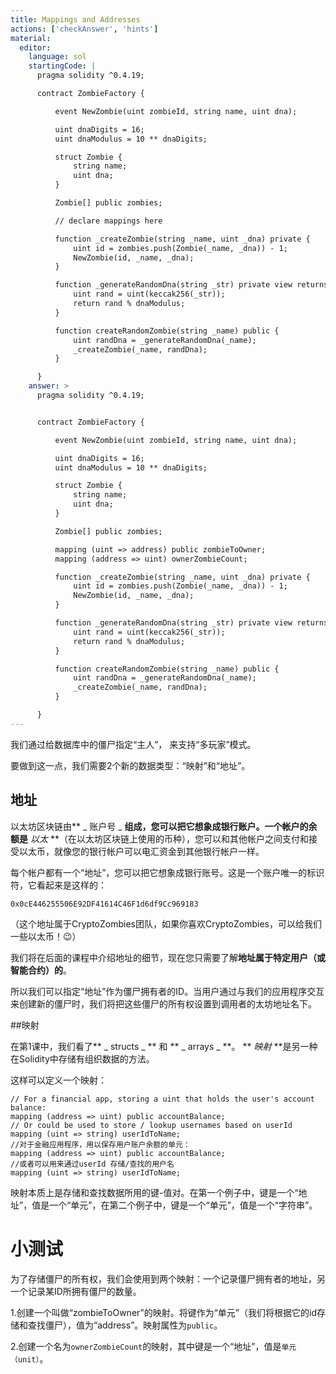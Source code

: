 ```yaml
---
title: Mappings and Addresses
actions: ['checkAnswer', 'hints']
material:
  editor:
    language: sol
    startingCode: |
      pragma solidity ^0.4.19;

      contract ZombieFactory {

          event NewZombie(uint zombieId, string name, uint dna);

          uint dnaDigits = 16;
          uint dnaModulus = 10 ** dnaDigits;

          struct Zombie {
              string name;
              uint dna;
          }

          Zombie[] public zombies;

          // declare mappings here

          function _createZombie(string _name, uint _dna) private {
              uint id = zombies.push(Zombie(_name, _dna)) - 1;
              NewZombie(id, _name, _dna);
          } 

          function _generateRandomDna(string _str) private view returns (uint) {
              uint rand = uint(keccak256(_str));
              return rand % dnaModulus;
          }

          function createRandomZombie(string _name) public {
              uint randDna = _generateRandomDna(_name);
              _createZombie(_name, randDna);
          }

      }
    answer: >
      pragma solidity ^0.4.19;


      contract ZombieFactory {

          event NewZombie(uint zombieId, string name, uint dna);

          uint dnaDigits = 16;
          uint dnaModulus = 10 ** dnaDigits;

          struct Zombie {
              string name;
              uint dna;
          }

          Zombie[] public zombies;

          mapping (uint => address) public zombieToOwner;
          mapping (address => uint) ownerZombieCount;

          function _createZombie(string _name, uint _dna) private {
              uint id = zombies.push(Zombie(_name, _dna)) - 1;
              NewZombie(id, _name, _dna);
          } 

          function _generateRandomDna(string _str) private view returns (uint) {
              uint rand = uint(keccak256(_str));
              return rand % dnaModulus;
          }

          function createRandomZombie(string _name) public {
              uint randDna = _generateRandomDna(_name);
              _createZombie(_name, randDna);
          }

      }
---
```


我们通过给数据库中的僵尸指定“主人”， 来支持“多玩家”模式。

要做到这一点，我们需要2个新的数据类型：“映射”和“地址”。

## 地址

以太坊区块链由** _ 账户号 _ **组成，您可以把它想象成银行账户。一个帐户的余额是** _以太_ **（在以太坊区块链上使用的币种），您可以和其他帐户之间支付和接受以太币，就像您的银行帐户可以电汇资金到其他银行帐户一样。

每个帐户都有一个“地址”，您可以把它想象成银行账号。这是一个账户唯一的标识符，它看起来是这样的：

`0x0cE446255506E92DF41614C46F1d6df9Cc969183`

（这个地址属于CryptoZombies团队，如果你喜欢CryptoZombies，可以给我们一些以太币！😉）

我们将在后面的课程中介绍地址的细节，现在您只需要了解**地址属于特定用户（或智能合约）的**。

所以我们可以指定“地址”作为僵尸拥有者的ID。当用户通过与我们的应用程序交互来创建新的僵尸时，我们将把这些僵尸的所有权设置到调用者的太坊地址名下。

##映射

在第1课中，我们看了** _ structs _ ** 和 ** _ arrays _ **。 ** _映射_ **是另一种在Solidity中存储有组织数据的方法。

这样可以定义一个映射：

```
// For a financial app, storing a uint that holds the user's account balance:
mapping (address => uint) public accountBalance;
// Or could be used to store / lookup usernames based on userId
mapping (uint => string) userIdToName;
//对于金融应用程序，用以保存用户账户余额的单元：
mapping (address => uint) public accountBalance;
//或者可以用来通过userId 存储/查找的用户名
mapping (uint => string) userIdToName;

```

映射本质上是存储和查找数据所用的键-值对。在第一个例子中，键是一个“地址”，值是一个“单元”，在第二个例子中，键是一个“单元”，值是一个“字符串”。

# 小测试

为了存储僵尸的所有权，我们会使用到两个映射：一个记录僵尸拥有者的地址，另一个记录某ID所拥有僵尸的数量。

1.创建一个叫做“zombieToOwner”的映射。将键作为“单元”（我们将根据它的id存储和查找僵尸），值为“address”。映射属性为`public`。

2.创建一个名为`ownerZombieCount`的映射，其中键是一个“地址”，值是`单元（unit）`。

